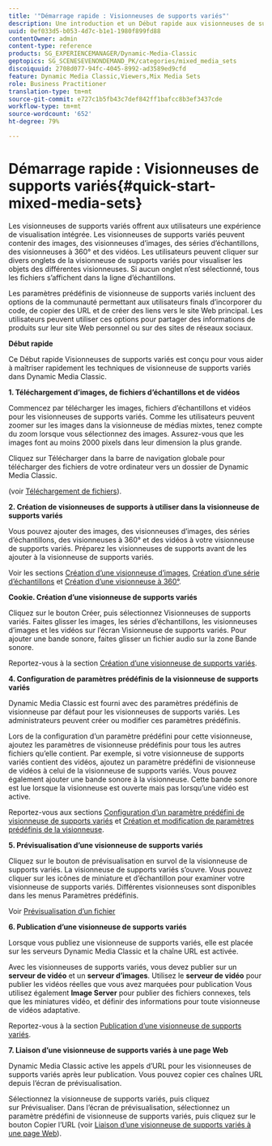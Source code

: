 ```yaml
---
title: '"Démarrage rapide : Visionneuses de supports variés"'
description: Une introduction et un Début rapide aux visionneuses de supports variés pour vous aider à maîtriser rapidement les opérations.
uuid: 0ef033d5-b053-4d7c-b1e1-1980f899fd88
contentOwner: admin
content-type: reference
products: SG_EXPERIENCEMANAGER/Dynamic-Media-Classic
geptopics: SG_SCENESEVENONDEMAND_PK/categories/mixed_media_sets
discoiquuid: 2708d077-94fc-4045-8992-ad3589ed9cfd
feature: Dynamic Media Classic,Viewers,Mix Media Sets
role: Business Practitioner
translation-type: tm+mt
source-git-commit: e727c1b5fb43c7def842ff1bafcc8b3ef3437cde
workflow-type: tm+mt
source-wordcount: '652'
ht-degree: 79%

---
```



# Démarrage rapide : Visionneuses de supports variés{#quick-start-mixed-media-sets}

Les visionneuses de supports variés offrent aux utilisateurs une expérience de visualisation intégrée. Les visionneuses de supports variés peuvent contenir des images, des visionneuses d’images, des séries d’échantillons, des visionneuses à 360° et des vidéos. Les utilisateurs peuvent cliquer sur divers onglets de la visionneuse de supports variés pour visualiser les objets des différentes visionneuses. Si aucun onglet n’est sélectionné, tous les fichiers s’affichent dans la ligne d’échantillons.

Les paramètres prédéfinis de visionneuse de supports variés incluent des options de la communauté permettant aux utilisateurs finals d’incorporer du code, de copier des URL et de créer des liens vers le site Web principal. Les utilisateurs peuvent utiliser ces options pour partager des informations de produits sur leur site Web personnel ou sur des sites de réseaux sociaux.

**Début rapide**

Ce Début rapide Visionneuses de supports variés est conçu pour vous aider à maîtriser rapidement les techniques de visionneuse de supports variés dans Dynamic Media Classic.

**1. Téléchargement d’images, de fichiers d’échantillons et de vidéos**

Commencez par télécharger les images, fichiers d’échantillons et vidéos pour les visionneuses de supports variés. Comme les utilisateurs peuvent zoomer sur les images dans la visionneuse de médias mixtes, tenez compte du zoom lorsque vous sélectionnez des images. Assurez-vous que les images font au moins 2000 pixels dans leur dimension la plus grande.

Cliquez sur Télécharger dans la barre de navigation globale pour télécharger des fichiers de votre ordinateur vers un dossier de Dynamic Media Classic.

(voir [Téléchargement de fichiers](uploading-files.md#uploading-your-files)).

**2. Création de visionneuses de supports à utiliser dans la visionneuse de supports variés**

Vous pouvez ajouter des images, des visionneuses d’images, des séries d’échantillons, des visionneuses à 360° et des vidéos à votre visionneuse de supports variés. Préparez les visionneuses de supports avant de les ajouter à la visionneuse de supports variés.

Voir les sections [Création d’une visionneuse d’images](creating-image-set.md#creating-an-image-set), [Création d’une série d’échantillons](creating-swatch-set.md#creating-a-swatch-set) et [Création d’une visionneuse à 360°](creating-spin-set.md#creating-a-spin-set).

**Cookie. Création d’une visionneuse de supports variés**

Cliquez sur le bouton Créer, puis sélectionnez Visionneuses de supports variés. Faites glisser les images, les séries d’échantillons, les visionneuses d’images et les vidéos sur l’écran Visionneuse de supports variés. Pour ajouter une bande sonore, faites glisser un fichier audio sur la zone Bande sonore.

Reportez-vous à la section [Création d’une visionneuse de supports variés](creating-mixed-media-set.md#creating-a-mixed-media-set).

**4. Configuration de paramètres prédéfinis de la visionneuse de supports variés**

Dynamic Media Classic est fourni avec des paramètres prédéfinis de visionneuse par défaut pour les visionneuses de supports variés. Les administrateurs peuvent créer ou modifier ces paramètres prédéfinis.

Lors de la configuration d’un paramètre prédéfini pour cette visionneuse, ajoutez les paramètres de visionneuse prédéfinis pour tous les autres fichiers qu’elle contient. Par exemple, si votre visionneuse de supports variés contient des vidéos, ajoutez un paramètre prédéfini de visionneuse de vidéos à celui de la visionneuse de supports variés. Vous pouvez également ajouter une bande sonore à la visionneuse. Cette bande sonore est lue lorsque la visionneuse est ouverte mais pas lorsqu’une vidéo est active.

Reportez-vous aux sections [Configuration d’un paramètre prédéfini de visionneuse de supports variés](setting-mixed-media-set-viewer.md#setting-up-a-mixed-media-set-viewer-preset) et [Création et modification de paramètres prédéfinis de la visionneuse](application-setup.md#adding-and-editing-viewer-presets).

**5. Prévisualisation d’une visionneuse de supports variés**

Cliquez sur le bouton de prévisualisation en survol de la visionneuse de supports variés. La visionneuse de supports variés s’ouvre. Vous pouvez cliquer sur les icônes de miniature et d’échantillon pour examiner votre visionneuse de supports variés. Différentes visionneuses sont disponibles dans les menus Paramètres prédéfinis.

Voir [Prévisualisation d’un fichier](previewing-asset.md#previewing-an-asset)

**6. Publication d’une visionneuse de supports variés**

Lorsque vous publiez une visionneuse de supports variés, elle est placée sur les serveurs Dynamic Media Classic et la chaîne URL est activée.

Avec les visionneuses de supports variés, vous devez publier sur un **serveur de vidéo** et un **serveur d’images**. Utilisez le **serveur de vidéo** pour publier les vidéos réelles que vous avez marquées pour publication Vous utilisez également **Image Server** pour publier des fichiers connexes, tels que les miniatures vidéo, et définir des informations pour toute visionneuse de vidéos adaptative.

Reportez-vous à la section [Publication d’une visionneuse de supports variés](publishing-mixed-media-set.md#publishing-a-mixed-media-set).

**7. Liaison d’une visionneuse de supports variés à une page Web**

Dynamic Media Classic active les appels d’URL pour les visionneuses de supports variés après leur publication. Vous pouvez copier ces chaînes URL depuis l’écran de prévisualisation.

Sélectionnez la visionneuse de supports variés, puis cliquez sur Prévisualiser. Dans l’écran de prévisualisation, sélectionnez un paramètre prédéfini de visionneuse de supports variés, puis cliquez sur le bouton Copier l’URL (voir [Liaison d’une visionneuse de supports variés à une page Web](linking-mixed-media-set-web.md#linking-a-mixed-media-set-to-a-web-page)).
